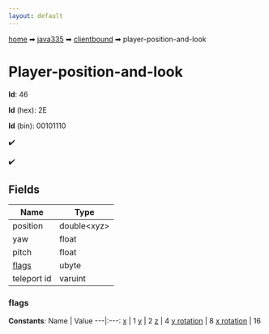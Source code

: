 ```yaml
---
layout: default
---
```


[home](/) ➡ [java335](/protocol/java335) ➡ [clientbound](/protocol/java335/clientbound) ➡ player-position-and-look

# Player-position-and-look

**Id**: 46

**Id** (hex): 2E

**Id** (bin): 00101110

✔️

✔️

## Fields

Name | Type
---|---
position | double&lt;xyz&gt;
yaw | float
pitch | float
[flags](#flags) | ubyte
teleport id | varuint

### flags

**Constants**:
Name | Value
---|:---:
[x](flags_x) | 1
[y](flags_y) | 2
[z](flags_z) | 4
[y rotation](flags_y-rotation) | 8
[x rotation](flags_x-rotation) | 16

